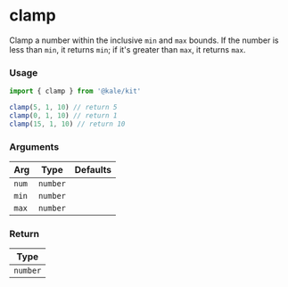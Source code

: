 # clamp

Clamp a number within the inclusive `min` and `max` bounds. If the number is less than `min`, it returns `min`; if it's greater than `max`, it returns `max`.

### Usage

```ts
import { clamp } from '@kale/kit'

clamp(5, 1, 10) // return 5
clamp(0, 1, 10) // return 1
clamp(15, 1, 10) // return 10
```

### Arguments

| Arg   |   Type   | Defaults |
| ----- | :------: | -------: |
| `num` | `number` |          |
| `min` | `number` |          |
| `max` | `number` |          |

### Return

|   Type   |
| :------: |
| `number` |
